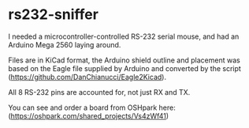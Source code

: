 rs232-sniffer
=============

I needed a microcontroller-controlled RS-232 serial mouse, and had an Arduino Mega 2560 laying around.

Files are in KiCad format, the Arduino shield outline and placement was based on the Eagle file supplied by Arduino and converted by the script (https://github.com/DanChianucci/Eagle2Kicad).

All 8 RS-232 pins are accounted for, not just RX and TX.

You can see and order a board from OSHpark here:
(https://oshpark.com/shared_projects/Vs4zWf41)
